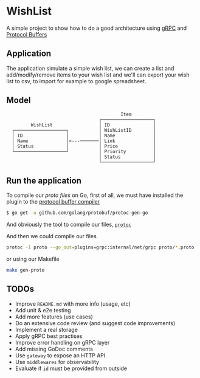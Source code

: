 # WishList

A simple project to show how to do a good architecture using [gRPC](https://grpc.io/) and [Protocol Buffers](https://developers.google.com/protocol-buffers/)

## Application

The application simulate a simple wish list, we can create a list and add/modify/remove items to your wish list and we'll can export your wish list to csv, to import for example to google spreadsheet.

## Model

```
                                          Item
                                  ┌───────────────────┐ 
         WishList                 │ ID                │
  ┌───────────────────┐           │ WishListID        │ 
  │ ID                │           │ Name              │ 
  │ Name              │<---───────│ Link              │ 
  │ Status            │           │ Price             │ 
  └───────────────────┘           │ Priority          │ 
                                  │ Status            │  
                                  └───────────────────┘

```

## Run the application

To compile our *proto files* on Go, first of all, we must have installed the plugin to the [protocol buffer compiler](https://github.com/golang/protobuf)

```sh
$ go get -u github.com/golang/protobuf/protoc-gen-go
```

And obviously the tool to compile our files, [`protoc`](http://google.github.io/proto-lens/installing-protoc.html)

And then we could compile our files

```sh
protoc -I proto --go_out=plugins=grpc:internal/net/grpc proto/*.proto
```

or using our Makefile

```sh
make gen-proto
```

## TODOs

- Improve `README.md` with more info (usage, etc)
- Add unit & e2e testing
- Add more features (use cases)
- Do an extensive code review (and suggest code improvements)
- Implement a real storage
- Apply gRPC best practises
- Improve error handling on gRPC layer
- Add missing GoDoc comments
- Use `gateway` to expose an HTTP API
- Use `middlewares` for observability
- Evaluate if `id` must be provided from outside